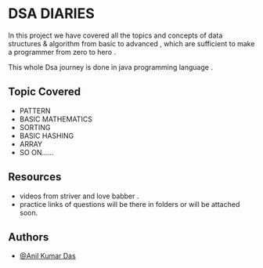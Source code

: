 
# DSA DIARIES

In this project we have covered all the topics and concepts of data structures & algorithm from basic to advanced , which are sufficient to make a programmer from zero to hero .


This whole Dsa journey is done in java programming language .


## Topic Covered 

- PATTERN 
- BASIC MATHEMATICS
- SORTING
- BASIC HASHING 
- ARRAY 
- SO ON......

## Resources
- videos from striver and love babber .
- practice links of questions will be there in folders or will be attached soon.
## Authors

- [@Anil Kumar Das](https://www.github.com/Anildas-05)

